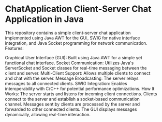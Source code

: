 # ChatApplication Client-Server Chat Application in Java
This repository contains a simple client-server chat application implemented using Java AWT for the GUI, SWIG for native interface integration, and Java Socket programming for network communication.
Features:

Graphical User Interface (GUI): Built using Java AWT for a simple yet functional chat interface.
Socket Communication: Utilizes Java's ServerSocket and Socket classes for real-time messaging between the client and server.
Multi-Client Support: Allows multiple clients to connect and chat with the server.
Message Broadcasting: The server relays messages to all connected clients.
SWIG Integration: Enables interoperability with C/C++ for potential performance optimizations.
How It Works:
The server starts and listens for incoming client connections.
Clients connect to the server and establish a socket-based communication channel.
Messages sent by clients are processed by the server and forwarded to other connected clients.
The GUI displays messages dynamically, allowing real-time interaction.
